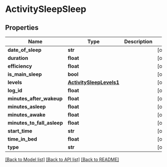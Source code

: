 # ActivitySleepSleep

## Properties
Name | Type | Description | Notes
------------ | ------------- | ------------- | -------------
**date_of_sleep** | **str** |  | [optional] 
**duration** | **float** |  | [optional] 
**efficiency** | **float** |  | [optional] 
**is_main_sleep** | **bool** |  | [optional] 
**levels** | [**ActivitySleepLevels1**](ActivitySleepLevels1.md) |  | [optional] 
**log_id** | **float** |  | [optional] 
**minutes_after_wakeup** | **float** |  | [optional] 
**minutes_asleep** | **float** |  | [optional] 
**minutes_awake** | **float** |  | [optional] 
**minutes_to_fall_asleep** | **float** |  | [optional] 
**start_time** | **str** |  | [optional] 
**time_in_bed** | **float** |  | [optional] 
**type** | **str** |  | [optional] 

[[Back to Model list]](../README.md#documentation-for-models) [[Back to API list]](../README.md#documentation-for-api-endpoints) [[Back to README]](../README.md)


